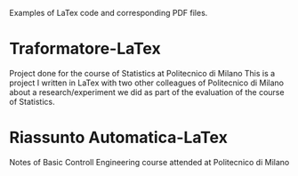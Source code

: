 Examples of LaTex code and corresponding PDF files.
# Traformatore-LaTex
Project done for the course of Statistics at Politecnico di Milano
This is a project I written in LaTex with two other colleagues of Politecnico di Milano about a research/experiment we did as part of the evaluation of the course of Statistics.

# Riassunto Automatica-LaTex
Notes of Basic Controll Engineering course attended at Politecnico di Milano
